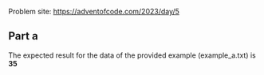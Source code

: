 Problem site: https://adventofcode.com/2023/day/5

## Part a

The expected result for the data of the provided example (example_a.txt) is **35**

